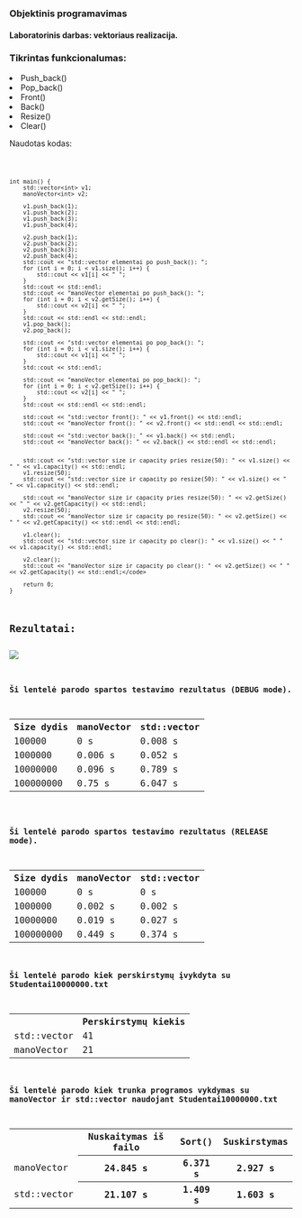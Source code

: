 <h3>Objektinis programavimas</h3>
<h4>Laboratorinis darbas: vektoriaus realizacija.</h4>

<h3>Tikrintas funkcionalumas:</h3>
<li>Push_back()</li>
<li>Pop_back()</li>
<li>Front()</li>
<li>Back()</li>
<li>Resize()</li>
<li>Clear()</li>
<p></p>
<p>Naudotas kodas:</p>
<code>


	int main() {
		std::vector<int> v1;
		manoVector<int> v2;

		v1.push_back(1);
		v1.push_back(2);
		v1.push_back(3);
		v1.push_back(4);

		v2.push_back(1);
		v2.push_back(2);
		v2.push_back(3);
		v2.push_back(4);
		std::cout << "std::vector elementai po push_back(): ";
		for (int i = 0; i < v1.size(); i++) {
			std::cout << v1[i] << " ";
		}
		std::cout << std::endl;
		std::cout << "manoVector elementai po push_back(): ";
		for (int i = 0; i < v2.getSize(); i++) {
			std::cout << v2[i] << " ";
		}
		std::cout << std::endl << std::endl;
		v1.pop_back();
		v2.pop_back();

		std::cout << "std::vector elementai po pop_back(): ";
		for (int i = 0; i < v1.size(); i++) {
			std::cout << v1[i] << " ";
		}
		std::cout << std::endl;

		std::cout << "manoVector elementai po pop_back(): ";
		for (int i = 0; i < v2.getSize(); i++) {
			std::cout << v2[i] << " ";
		}
		std::cout << std::endl << std::endl;

		std::cout << "std::vector front(): " << v1.front() << std::endl;
		std::cout << "manoVector front(): " << v2.front() << std::endl << std::endl;

		std::cout << "std::vector back(): " << v1.back() << std::endl;
		std::cout << "manoVector back(): " << v2.back() << std::endl << std::endl;


		std::cout << "std::vector size ir capacity pries resize(50): " << v1.size() << " " << v1.capacity() << std::endl;
		v1.resize(50);
		std::cout << "std::vector size ir capacity po resize(50): " << v1.size() << " " << v1.capacity() << std::endl;

		std::cout << "manoVector size ir capacity pries resize(50): " << v2.getSize() << " " << v2.getCapacity() << std::endl;
		v2.resize(50);
		std::cout << "manoVector size ir capacity po resize(50): " << v2.getSize() << " " << v2.getCapacity() << std::endl << std::endl;

		v1.clear();
		std::cout << "std::vector size ir capacity po clear(): " << v1.size() << " " << v1.capacity() << std::endl;

		v2.clear();
		std::cout << "manoVector size ir capacity po clear(): " << v2.getSize() << " " << v2.getCapacity() << std::endl;</code>

		return 0;
	}
<h2>Rezultatai:</h2>
<img src="https://user-images.githubusercontent.com/116721418/236911697-93bba52f-7a14-4fef-8f94-d0321300eebc.png">
<p></p>
<h3>Ši lentelė parodo spartos testavimo rezultatus (DEBUG mode).</h3>
<table>
  <tr>
    <th>Size dydis</th>
    <th>manoVector</th>
    <th>std::vector</th>
  </tr>
  <tr>
    <td>100000</td>
    <td>0 s</td>
    <td>0.008 s</td>
  </tr>
  <tr>
    <td>1000000</td>
    <td>0.006 s</td>
    <td>0.052 s</td>
  </tr>
  <tr>
    <td>10000000</td>
    <td>0.096 s</td>
    <td>0.789 s</td>
  </tr>
  <tr>
    <td>100000000</td>
    <td>0.75 s</td>
    <td>6.047 s</td>
  </tr>
</table>

<h3>Ši lentelė parodo spartos testavimo rezultatus (RELEASE mode).</h3>
<table>
  <tr>
    <th>Size dydis</th>
    <th>manoVector</th>
    <th>std::vector</th>
  </tr>
  <tr>
    <td>100000</td>
    <td>0 s</td>
    <td>0 s</td>
  </tr>
  <tr>
    <td>1000000</td>
    <td>0.002 s</td>
    <td>0.002 s</td>
  </tr>
  <tr>
    <td>10000000</td>
    <td>0.019 s</td>
    <td>0.027 s</td>
  </tr>
  <tr>
    <td>100000000</td>
    <td>0.449 s</td>
    <td>0.374 s</td>
  </tr>
</table>
<h3>Ši lentelė parodo kiek perskirstymų įvykdyta su Studentai10000000.txt</h3>
<table>
<tr>
<th></th>
<th>Perskirstymų kiekis</th>
</tr>
<tr>
<td>std::vector</td>
<td>41</td>
</tr>
<tr>
<td>manoVector</td>
<td>21</td>
</tr>
</table>
<h3>Ši lentelė parodo kiek trunka programos vykdymas su manoVector ir std::vector naudojant Studentai10000000.txt</h3>
<table>
	<tr>
		<th></th>
		<th>Nuskaitymas iš failo</th>
		<th>Sort()</th>
		<th>Suskirstymas</th>
	</tr>
	<tr>
		<td>manoVector</th>
		<th>24.845 s</th>
		<th>6.371 s</th>
		<th>2.927 s</th>
	</tr>
	<tr>
		<td>std::vector</th>
		<th>21.107 s</th>
		<th>1.409 s</th>
		<th>1.603 s</th>
	</tr>
</table
